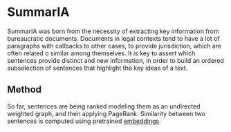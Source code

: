 # SummarIA

SummarIA was born from the necessity of extracting key information from bureaucratic documents. Documents in legal contexts tend to have a lot of paragraphs with callbacks to other cases, to provide jurisdiction, which are often related o similar among themselves. It is key to assert which sentences provide distinct and new information, in order to build an ordered subselection of sentences that highlight the key ideas of a text.

## Method

So far, sentences are being ranked modeling them as an undirected weighted graph, and then applying PageRank. Similarity between two sentences is computed using pretrained [embeddings](https://spacy.io/models/es#es_core_news_md).


